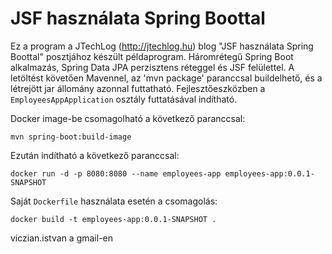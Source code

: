 JSF használata Spring Boottal
=============================

Ez a program a JTechLog (<http://jtechlog.hu>) blog "JSF használata Spring Boottal" posztjához készült példaprogram.
Háromrétegű Spring Boot alkalmazás, Spring Data JPA perzisztens réteggel és JSF
felülettel. A letöltést követően Mavennel, az 'mvn package' paranccsal buildelhető,
és a létrejött jar állomány azonnal futtatható. Fejlesztőeszközben a `EmployeesAppApplication`
osztály futtatásával indítható.

Docker image-be csomagolható a következő paranccsal:

```shell
mvn spring-boot:build-image
```

Ezután indítható a következő paranccsal:

```shell
docker run -d -p 8080:8080 --name employees-app employees-app:0.0.1-SNAPSHOT
```

Saját `Dockerfile` használata esetén a csomagolás:

```shell
docker build -t employees-app:0.0.1-SNAPSHOT .
```

viczian.istvan a gmail-en

